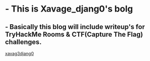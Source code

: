 # - This is Xavage_djang0's bolg 

## - Basically this blog will include writeup's for TryHackMe Rooms & CTF(Capture The Flag) challenges.

[xavag3djang0](https://tryhackme.com/p/xavag3djang0)